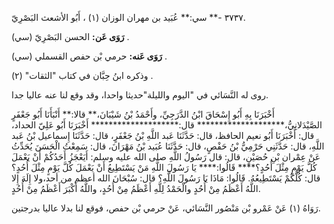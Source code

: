 ٣٧٣٧ -** سي:** عُبَيد بن مهران الوزان (١) ، أَبُو الأشعث البَصْرِيّ.

**رَوَى عَن:** الحسن البَصْرِيّ (سي) .

**رَوَى عَنه:** حرمي بْن حفص القسملي (سي) .

وذكره ابنُ حِبَّان في كتاب "الثقات" (٢) .

روى له النَّسَائي في "اليوم والليلة"حديثا واحدا، وقد وقع لنا عنه عاليا جدا.

أَخْبَرَنَا بِهِ أَبُو إِسْحَاقَ ابْنُ الدَّرَجِيِّ، وأَحْمَدُ بْنُ شَيْبَانَ،** قالا:** أَنْبَأَنَا أَبُو جَعْفَرٍ الصَّيْدَلانِيُّ،******************** قال:******************** أَخْبَرَنَا أَبُو عَلِيّ الحداد، قال: أَخْبَرَنَا أَبُو نعيم الحافظ، قال: حَدَّثَنَا عَبد اللَّهِ بْنُ جَعْفَرٍ، قال: حَدَّثَنَا إِسماعيل بْنُ عَبد اللَّهِ، قال: حَدَّثَنِي حَرْمِيُّ بْنُ حَفْصٍ، قال: حَدَّثَنَا عُبَيد بْنُ مَهْرَانَ، قال: سَمِعْتُ الْحَسَنَ يُحَدِّثُ عَنْ عِمْران بْنِ حُصَيْنٍ، قال: قال رَسُولُ اللَّهِ صلى الله عليه وسلم: أَيَعْجَزُ أَحَدُكُمْ أَنْ يَعْمَلَ كُلَّ يَوْمٍ مِثْلَ أُحُدٍ؟**** قَالُوا:**** يَا رَسُولَ اللَّهِ مَنْ يَسْتَطِيعُ أَنْ يَعْمَلَ كُلَّ يَوْمٍ مِثْلَ أُحُدٍ؟ قال: كُلُّكُمْ يَسْتَطِيعُهُ. قَالُوا: مَاذَا يَا رَسُولَ اللَّهِ؟ قال: سُبْحَانَ الله أعظم من أحد،ولا إِلَهَ إِلا اللَّهُ أَعْظَمُ مِنْ أُحُدٍ والْحَمْدُ لِلَّهِ أَعْظَمُ مِنْ أُحُدٍ، واللَّهُ أَكْبَرَ أَعْظَمُ مِنْ أُحُدٍ.

رَوَاهُ (١) عَنْ عَمْرو بْن مَنْصُور النَّسَائي، عَنْ حرمي بْن حفص، فوقع لنا بدلا عاليا بدرجتين.